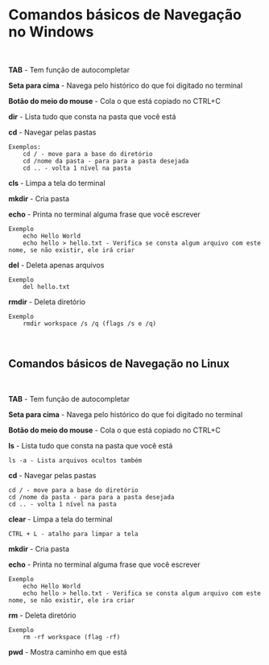 # Comandos básicos de Navegação no Windows 

&nbsp;

**TAB** - Tem função de autocompletar

**Seta para cima** - Navega pelo histórico do que foi digitado no terminal

**Botão do meio do mouse** - Cola o que está copiado no CTRL+C

**dir** - Lista tudo que consta na pasta que você está

**cd** - Navegar pelas pastas

    Exemplos:
        cd / - move para a base do diretório
        cd /nome da pasta - para para a pasta desejada
        cd .. - volta 1 nível na pasta

**cls** - Limpa a tela do terminal

**mkdir** - Cria pasta

**echo** - Printa no terminal alguma frase que você escrever

    Exemplo
        echo Hello World
        echo hello > hello.txt - Verifica se consta algum arquivo com este nome, se não existir, ele irá criar

**del** - Deleta apenas arquivos

    Exemplo
        del hello.txt

**rmdir** - Deleta diretório

    Exemplo
        rmdir workspace /s /q (flags /s e /q)

&nbsp;

## **Comandos básicos de Navegação no Linux**

&nbsp;

**TAB** - Tem função de autocompletar

**Seta para cima** - Navega pelo histórico do que foi digitado no terminal

**Botão do meio do mouse** - Cola o que está copiado no CTRL+C


**ls** - Lista tudo que consta na pasta que você está

    ls -a - Lista arquivos ocultos também

**cd** - Navegar pelas pastas

    cd / - move para a base do diretório
    cd /nome da pasta - para para a pasta desejada
    cd .. - volta 1 nível na pasta

**clear** - Limpa a tela do terminal 

    CTRL + L - atalho para limpar a tela

**mkdir** - Cria pasta

**echo** - Printa no terminal alguma frase que você escrever

    Exemplo
        echo Hello World
        echo hello > hello.txt - Verifica se consta algum arquivo com este nome, se não existir, ele ira criar

**rm** - Deleta diretório

    Exemplo
        rm -rf workspace (flag -rf)

**pwd** - Mostra caminho em que está